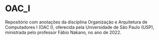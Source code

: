 # OAC_I
Repositório com anotações da disciplina  Organização e Arquitetura de Computadores I (OAC I), oferecida pela Universidade de São Paulo (USP), ministrada pelo professor Fábio Nakano, no ano de 2022.

